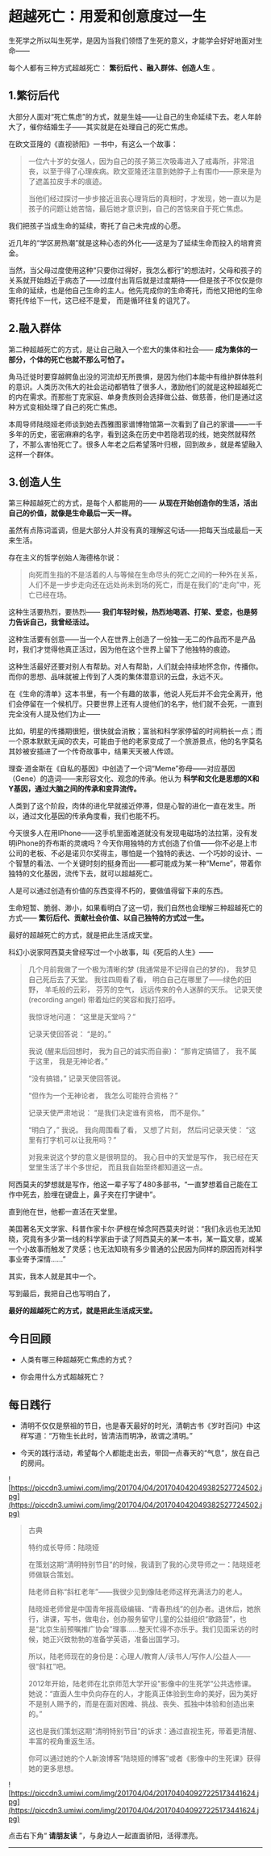 # 超越死亡：用爱和创意度过一生

生死学之所以叫生死学，是因为当我们领悟了生死的意义，才能学会好好地面对生命——

每个人都有三种方式超越死亡： **繁衍后代**  **、融入群体、创造人生** 。

## 1.繁衍后代

大部分人面对“死亡焦虑”的方式，就是生娃——让自己的生命延续下去。老人年龄大了，催你结婚生子——其实就是在处理自己的死亡焦虑。

在欧文亚隆的《直视骄阳》一书中，有这么一个故事：

> 一位六十岁的女强人，因为自己的孩子第三次吸毒进入了戒毒所，非常沮丧，以至于得了心理疾病。欧文亚隆还注意到她脖子上有围巾——原来是为了遮盖拉皮手术的痕迹。
> 
> 当他们经过探讨一步步接近沮丧心理背后的真相时，才发现，她一直以为是孩子的问题让她苦恼，最后她才意识到，自己的苦恼来自于死亡焦虑。

我们把孩子当成生命的延续，寄托了自己未完成的心愿。

近几年的“学区房热潮”就是这种心态的外化——这是为了延续生命而投入的培育资金。

当然，当父母过度使用这种“只要你过得好，我怎么都行”的想法时，父母和孩子的关系就开始趋近于病态了——过度付出背后就是过度期待——但是孩子不仅仅是你生命的延续，也是他自己生命的主人。他先完成你的生命寄托，而他又把他的生命寄托传给下一代，这已经不是爱， 而是循环往复的诅咒了。

## 2.融入群体

第二种超越死亡的方式，是让自己融入一个宏大的集体和社会—— **成为集体的一部分，个体的死亡也就不那么可怕了。**

角马迁徙时要穿越鳄鱼出没的河流却无所畏惧，是因为他们本能中有维护群体胜利的意识。人类历次伟大的社会运动都牺牲了很多人，激励他们的就是这种超越死亡的内在需求。而那些丁克家庭、单身贵族则会选择做公益、做慈善，他们是通过这种方式变相处理了自己的死亡焦虑。

本周导师陆晓娅老师谈到她去西雅图家谱博物馆第一次看到了自己的家谱——一千多年的历史，密密麻麻的名字，看到这条在历史中若隐若现的线，她突然就释然了，不那么害怕死亡了。很多人年老之后希望落叶归根，回到故乡，就是希望融入这样一个群体。

## 3.创造人生

第三种超越死亡的方式，是每个人都能用的—— **从现在开始创造你的生活，活出自己的价值，就像是生命最后一天一样。**

虽然有点陈词滥调，但是大部分人并没有真的理解这句话——把每天当成最后一天来生活。

存在主义的哲学创始人海德格尔说：

> 向死而生指的不是活着的人与等候在生命尽头的死亡之间的一种外在关系，人们不是一步步走向还在远处尚未到场的死亡，而是在我们的“走向”中，死亡已经在场。

这种生活要热烈，要热烈—— **我们年轻时候，热烈地喝酒、打架、爱恋，也是努力告诉自己，我曾经活过。**

这种生活要有创意——当一个人在世界上创造了一份独一无二的作品而不是产品时，我们才觉得他真正活过，因为他在这个世界上留下了他独特的痕迹。

这种生活最好还要对别人有帮助。对人有帮助，人们就会持续地怀念你，传播你。而你的思想、品味就被上传到了人类的集体潜意识的云盘，永远不灭。

在《生命的清单》这本书里，有一个有趣的故事，他说人死后并不会完全离开，他们会停留在一个候机厅。只要世界上还有人提他们的名字，他们就不会死，一直到完全没有人提及他们为止——

比如，明星的传播期很短，很快就会消散；富翁和科学家停留的时间稍长一点；而一个原本默默无闻的农夫，可能由于他的老家变成了一个旅游景点，他的名字莫名其妙被安插进了一个传奇故事中，结果天天被人传颂。

理查·道金斯在《自私的基因》中创造了一个词“Meme”弥母——对应基因（Gene）的造词——来形容文化、观念的传承。他认为 **科学和文化是思想的X和Y基因，通过大脑之间的传承和变异流传。** 

人类到了这个阶段，肉体的进化早就接近停滞，但是心智的进化一直在发生。所以，通过文化基因的传承角度看，我们也能不朽。

今天很多人在用IPhone——这手机里面难道就没有发现电磁场的法拉第，没有发明iPhone的乔布斯的灵魂吗？今天你用独特的方式创造了价值——你不必是上市公司的老板、不必是诺贝尔奖得主，哪怕是一个独特的表达、一个巧妙的设计、一个智慧的看法、一个关键时刻的挺身而出——都可能成为某一种“Meme”，带着你独特的文化基因，流传下去，就可以超越死亡。

人是可以通过创造有价值的东西变得不朽的，要做值得留下来的东西。

生命短暂、脆弱、渺小，如果看明白了这一切，我们自然也会理解三种超越死亡的方式—— **繁衍后代、贡献社会价值、以自己独特的方式过一生。**

最好的超越死亡的方式，就是把此生活成天堂。

科幻小说家阿西莫夫曾经写过一个小故事，叫《死后的人生》——    

> 几个月前我做了一个极为清晰的梦 (我通常是不记得自己的梦的)， 我梦见自己死后去了天堂。 我往四周看了看， 明白自己在哪里了——绿色的田野， 羊毛般的云彩， 芬芳的空气， 远远传来的令人迷醉的天乐。 记录天使 (recording angel) 带着灿烂的笑容和我打招呼。
> 
> 我惊讶地问道： “这里是天堂吗？”
> 
> 记录天使回答说： “是的。”
> 
> 我说 (醒来后回想时， 我为自己的诚实而自豪)： “那肯定搞错了， 我不属于这里， 我是无神论者。”
> 
> “没有搞错，” 记录天使回答说。
> 
> “但作为一个无神论者， 我怎么可能符合资格？”
> 
> 记录天使严肃地说： “是我们决定谁有资格， 而不是你。”
> 
> “明白了，” 我说。 我向周围看了看， 又想了片刻， 然后问记录天使： “这里有打字机可以让我用吗？”
> 
> 对我来说这个梦的意义是很明显的。 我心目中的天堂是写作， 我已经在天堂里生活了半个多世纪， 而且我自始至终都知道这一点。

阿西莫夫的梦想就是写作，他这一辈子写了480多部书，“一直梦想着自己能在工作中死去，脸埋在键盘上，鼻子夹在打字键中”。

直到他在世，他都一直活在天堂里。

美国著名天文学家、科普作家卡尔·萨根在悼念阿西莫夫时说：“我们永远也无法知晓，究竟有多少第一线的科学家由于读了阿西莫夫的某一本书，某一篇文章，或某一个小故事而触发了灵感；也无法知晓有多少普通的公民因为同样的原因而对科学事业寄予深情……”

其实，我本人就是其中一个。

写到最后，我把自己也写明白了，

 **最好的超越死亡的方式，就是把此生活成天堂。**

## 今日回顾

* 人类有哪三种超越死亡焦虑的方式？

* 你会用什么方式超越死亡？

## 每日践行

* 清明不仅仅是祭祖的节日，也是春天最好的时光，清朝古书《岁时百问》中这样写道：“万物生长此时，皆清洁而明净，故谓之清明。”

* 今天的践行活动，希望每个人都能走出去，带回一点春天的“气息”，放在自己的房间。

![https://piccdn3.umiwi.com/img/201704/04/201704042049382527724502.jpg](https://piccdn3.umiwi.com/img/201704/04/201704042049382527724502.jpg)

> 古典
> 
> 特约成长导师：陆晓娅
> 
> 在策划这期“清明特别节目”的时候，我请到了我的心灵导师之一：陆晓娅老师做联合策划。
> 
> 陆老师自称“斜杠老年”——我很少见到像陆老师这样充满活力的老人。
> 
> 陆晓娅老师曾是中国青年报高级编辑、“青春热线”的创办者。退休后，她旅行，讲课，写书，做电台，创办服务留守儿童的公益组织“歌路营”，也是“北京生前预嘱推广协会”理事……整天忙得不亦乐乎。我们见面采访的时候，她正兴致勃勃的准备学英语，准备出国学习。
> 
> 所以，陆老师现在的身份是：心理人/教育人/读书人/写作人/公益人——很“斜杠”吧。
> 
> 2012年开始，陆老师在北京师范大学开设"影像中的生死学“公共选修课。她说：“直面人生中负向存在的人，才能真正体验到生命的美好，因为美好不是别人赐予的，而是在面对困难、挑战、丧失、孤独中体验和创造出来的。”
> 
> 这也是我们策划这期“清明特别节目”的诉求：通过直视生死，带着更清醒、丰富的视角重返生活。
> 
> 你可以通过她的个人新浪博客“陆晓娅的博客”或者《影像中的生死课》获得她的更多思想。

![https://piccdn3.umiwi.com/img/201704/04/201704040927225173441624.jpg](https://piccdn3.umiwi.com/img/201704/04/201704040927225173441624.jpg)

点击右下角“ **请朋友读** ”，与身边人一起直面骄阳，活得漂亮。

---
